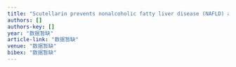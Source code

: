 ```yaml
---
title: "Scutellarin prevents nonalcoholic fatty liver disease (NAFLD) and hyperlipidemia via PI3K/AKT-dependent activation of nuclear factor (Erythroid-Derived 2)-like 2 (Nrf2) in rats"
authors: []
authors-key: []
year: "数据暂缺"
article-link: "数据暂缺"
venue: "数据暂缺"
bibex: "数据暂缺"
---
```

